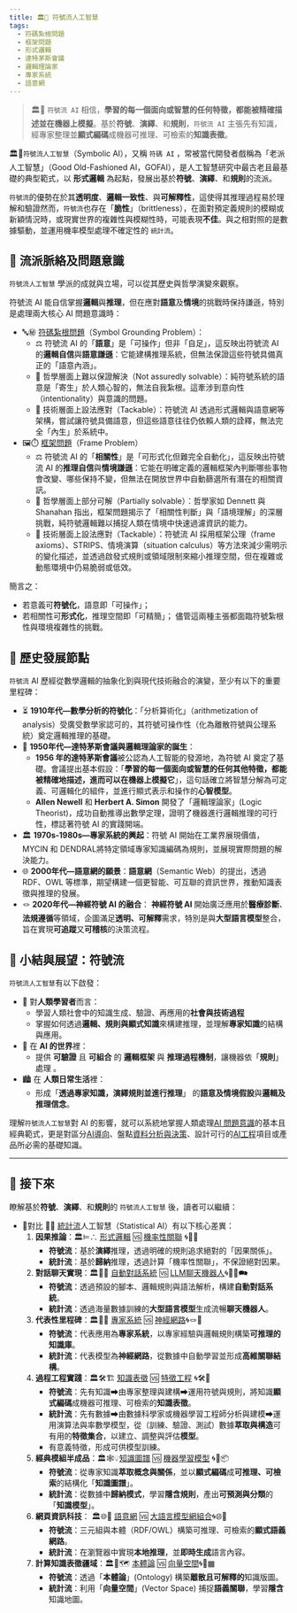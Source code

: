 ```yaml
---
title: 🏛️🎏 符號流人工智慧
tags:
  - 符碼紮根問題
  - 框架問題
  - 形式邏輯
  - 達特茅斯會議
  - 邏輯理論家
  - 專家系統
  - 語意網
---
```


> 🏛️🎏 `符號流 AI` 相信，**學習的每一個面向或智慧的任何特徵，都能被精確描述並在機器上模擬**。基於**符號**、**演繹**、和**規則**，`符號流 AI` 主張先有知識，經專家整理並**顯式編碼**成機器可推理、可檢索的**知識表徵**。

🏛️🎏`符號流人工智慧`（Symbolic AI），又稱 `符碼 AI` ，常被當代開發者戲稱為「老派人工智慧」（Good Old-Fashioned AI，GOFAI），是人工智慧研究中最古老且最基礎的典型範式，以 **形式邏輯** 為起點，發展出基於**符號**、**演繹**、和**規則**的流派。

`符號流`的優勢在於其**透明度**、**邏輯一致性**、與**可解釋性**，這使得其推理過程易於理解和驗證然而，`符號流`也存在「**脆性**」（brittleness），在面對預定義規則的模糊或新穎情況時，或現實世界的複雜性與模糊性時，可能表現**不佳**。與之相對照的是數據驅動，並運用機率模型處理不確定性的 `統計流`。

## 🎏 流派脈絡及問題意識

`符號流人工智慧` 學派的成就與立場，可以從其歷史與哲學演變來觀察。

符號流 AI 能自信掌握**邏輯**與**推理**，但在應對**語意**及**情境**的挑戰時保持謙遜，特別是處理兩大核心 AI 問題意識時：

* 🔤㊙️ [符碼紮根問題](01-03-Symbol_Grounding_Problem.zh-hant)（Symbol Grounding Problem）：
	* ⚖️ 符號流 AI 的「**語意**」是「可操作」但非「自足」，這反映出符號流 AI 的**邏輯自信**與**語意謙遜**：它能建構推理系統，但無法保證這些符號具備真正的「語意內涵」。
	* 🧠 哲學層面上難以保證解決（Not assuredly solvable）：純符號系統的語意是「寄生」於人類心智的，無法自我紮根。這牽涉到意向性（intentionality）與意識的問題。
	* 🚧 技術層面上設法應對（Tackable）：符號流 AI 透過形式邏輯與語意網等架構，嘗試讓符號具備語意，但這些語意往往仍依賴人類的詮釋，無法完全「內生」於系統中。
* 🖼️⏱️ [框架問題](01-04-Frame_Problem.zh-hant)（Frame Problem）
	* ⚖️ 符號流 AI 的「**相關性**」是「可形式化但難完全自動化」，這反映出符號流 AI 的**推理自信**與**情境謙遜**：它能在明確定義的邏輯框架內判斷哪些事物會改變、哪些保持不變，但無法在開放世界中自動篩選所有潛在的相關資訊。
	* 🧠 哲學層面上部分可解（Partially solvable）：哲學家如 Dennett 與 Shanahan 指出，框架問題揭示了「相關性判斷」與「語境理解」的深層挑戰，純符號邏輯難以捕捉人類在情境中快速過濾資訊的能力。
	* 🚧 技術層面上設法應對（Tackable）：符號流 AI 採用框架公理（frame axioms）、STRIPS、情境演算（situation calculus）等方法來減少需明示的變化描述，並透過啟發式規則或領域限制來縮小推理空間，但在複雜或動態環境中仍易脆弱或低效。

簡言之：
* 若意義可**符號化**，語意即「可操作」；
* 若相關性可**形式化**，推理空間即「可精簡」；
儘管這兩種主張都面臨符號紮根性與環境複雜性的挑戰。

## 📜 歷史發展節點

`符號流` AI 歷經從數學邏輯的抽象化到與現代技術融合的演變，至少有以下的重要里程碑：

* ⏳ **1910年代—數學分析的符號化**：「分析算術化」（arithmetization of analysis）受廣受數學家認可的，其符號可操作性（化為離散符號與公理系統）奠定邏輯推理的基礎。
* 🧠 **1950年代—達特茅斯會議與邏輯理論家的誕生**：
	* **1956 年的達特茅斯會議**被公認為人工智能的發源地，為符號 AI 奠定了基礎。會議提出基本假設：「**學習的每一個面向或智慧的任何其他特徵，都能被精確地描述，進而可以在機器上模擬它**」，這句話確立將智慧分解為可定義、可邏輯化的組件，並進行顯式表示和操作的**心智模型**。 
	* **Allen Newell** 和 **Herbert A. Simon** 開發了「邏輯理論家」(Logic Theorist)，成功自動推導出數學定理，證明了機器進行邏輯推理的可行性，標誌著符號 AI 的實踐開端。
* 🏛️ **1970s-1980s—專家系統的興起**：符號 AI 開始在工業界展現價值，MYCIN 和 DENDRAL將特定領域專家知識編碼為規則，並展現實際問題的解決能力。
* 🌐 **2000年代—語意網的願景**：**語意網**（Semantic Web）的提出，透過 RDF、OWL 等標準，期望構建一個更智能、可互聯的資訊世界，推動知識表徵與推理的發展。
* 🪢 **2020年代—神經符號 AI 的融合**： **神經符號 AI** 開始廣泛應用於**醫療診斷**、**法規遵循**等領域，企圖滿足**透明、可解釋**需求，特別是與**大型語言模型**整合，旨在實現**可追蹤**又**可稽核**的決策流程。

## 🏁 小結與展望：符號流

`符號流人工智慧`有以下啟發：

* 🤔 對**人類學習者**而言：
	- 學習人類社會中的知識生成、驗證、再應用的**社會與技術過程**
	- 掌握如何透過**邏輯、規則與顯式知識**來構建推理，並理解**專家知識**的結構與應用。
* 🤖 在 **AI 的世界**裡：
	- 提供 **可驗證** 且 **可組合** 的 **邏輯框架** 與 **推理過程機制**，讓機器依「**規則**」處理 。
* 🏙 在 **人類日常生活**裡：
	- 形成「**透過專家知識，演繹規則並進行推理**」 的**語意及情境假設**與**邏輯及推理信念**。

理解`符號流人工智慧`對 AI 的影響，就可以系統地掌握人類處理[AI 問題意識](01----problematics.zh-hant)的基本且經典範式，更是對區分[AI導向](05----ai_orientations.zh-hant)、盤點[資料分析與決策](06----ai_analytic_form_decision.zh-hant)、設計可行的[AI工程](10----ai_engineering.zh-hant)項目或產品所必需的基礎知識。　

*** 

## 🔱 接下來

瞭解基於**符號**、**演繹**、和**規則**的 `符號流人工智慧` 後，讀者可以繼續：

- 🚥對比 🎏🌀 [統計流](02-02-statistical_ai.zh-hant)人工智慧（Statistical AI）有以下核心差異：
	1. **因果推論**：🏛️⊨∴ [形式邏輯](03-01-formal_logic.zh-hant) 🆚  [機率性關聯](04-01-probabilistic_association.zh-hant) 🌀🎲🌿
		*  **符號流**：基於**演繹**推理，透過明確的規則追求絕對的「因果關係」。
		*  **統計流**：基於**歸納**推理，透過計算「機率性關聯」，不保證絕對因果。
	2. **對話聊天實現**：🏛️🤖💬 [自動對話系統](03-02-automatic_dialogue_systems.zh-hant) 🆚  [LLM聊天機器人](04-02-llm_chatbots.zh-hant)🌀🧞‍♀️🗪
		*  **符號流**：透過預設的腳本、邏輯規則與語法解析，構建**自動對話系統**。
		*  **統計流**：透過海量數據訓練的**大型語言模型**生成流暢**聊天機器人**。
	3. **代表性里程碑**：🏛️🎁🧠 [專家系統](03-03-expert_systems.zh-hant) 🆚 [神經網路](04-03-neural_networks.zh-hant)🌀🪢🧠
		*  **符號流**：代表應用為**專家系統**，以專家經驗與邏輯規則構築**可推理的知識庫**。
		*  **統計流**：代表模型為**神經網路**，從數據中自動學習並形成**高維關聯結構**。
	4. **過程工程實踐**：🏛️🛠️🏗️ [知識表徵](03-04-knowledge_representation.zh-hant) 🆚 [特徵工程](04-04-feature_engineering.zh-hant) 🌀🛠️🤏
		*  **符號流**：先有知識➡由專家整理與建構➡運用符號與規則，將知識**顯式編碼**成機器可推理、可檢索的**知識表徵**。
		*  **統計流**：先有數據➡由數據科學家或機器學習工程師分析與建模➡運用演算法與率數學模型，從（訓練、驗證、測試）數據**萃取與構造**可有用的**特徵集合**，以建立、調整與評估**模型**。
		* 有意義特徵，形成可供模型訓練。
	5. **經典模組半成品**：🏛️🕸💡[知識圖譜](03-04-knowledge_representation.zh-hant) 🆚  [機器學習模型](04-05-machine_learning_models.zh-hant) 🌀🤖📦
		*  **符號流**：從專家知識**萃取概念與關係**，並以**顯式編碼**成**可推理、可檢索**的結構化「**知識圖譜**」。
		*  **統計流**：從數據中**歸納模式**，學習**隱含規則**，產出**可預測與分類**的「**知識模型**」。
	6. **網頁資訊科技**： 🏛️🌐🔗 [語意網](03-06-semantic_web.zh-hant) 🆚 [大語言模型網組合](04-06-llm_webassembly.zh-hant.md)🌀🌐🔗
		*  **符號流**：三元組與本體（RDF/OWL）構築可推理、可檢索的**顯式語義網路**。
		*  **統計流**：在瀏覽器中實現**本地推理**，並**即時生成**語言內容。
	7. **計算知識表徵疆域**：🏛️🌌🗺️ [本體論](03-07-ontology.zh-hant) 🆚 [向量空間](04-07-vector_space.zh-hant)🌀🌌▦
		*  **符號流**：透過「**本體論**」(Ontology) 構築**離散且可解釋的**知識版圖。
		*  **統計流**：利用「**向量空間**」(Vector Space) 捕捉**語義關聯**，學習**隱含**知識地圖。
